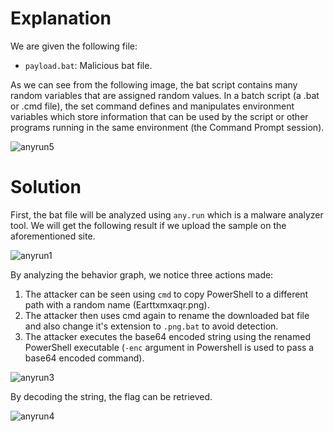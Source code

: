 # Explanation
We are given the following file:
* `payload.bat`: Malicious bat file.

As we can see from the following image, the bat script contains many random variables that are assigned random values. In a batch script (a .bat or .cmd file), the set command defines and manipulates environment variables which store information that can be used by the script or other programs running in the same environment (the Command Prompt session).

![anyrun5](https://github.com/warlocksmurf/hacktheboo-forensics/assets/121353711/7acc46d7-37c0-4cc5-86e1-c2216d4b985b)

# Solution

First, the bat file will be analyzed using `any.run` which is a malware analyzer tool.
We will get the following result if we upload the sample on the aforementioned site.

![anyrun1](https://github.com/warlocksmurf/hacktheboo-forensics/assets/121353711/35aac92c-2d76-4f1c-be72-1b4e3c9b8b33)

By analyzing the behavior graph, we notice three actions made:
1. The attacker can be seen using `cmd` to copy PowerShell to a different path with a random name (Earttxmxaqr.png). 
1. The attacker then uses cmd again to rename the downloaded bat file and also change it's extension to `.png.bat` to avoid detection.
1. The attacker executes the base64 encoded string using the renamed PowerShell executable (`-enc` argument in Powershell is used to pass a base64 encoded command).

![anyrun3](https://github.com/warlocksmurf/hacktheboo-forensics/assets/121353711/e9f54e7f-f9a9-414a-87c5-2fc660892202)

By decoding the string, the flag can be retrieved.

![anyrun4](https://github.com/warlocksmurf/hacktheboo-forensics/assets/121353711/095b5204-fe1d-42e5-8bea-4488911d55e3)
